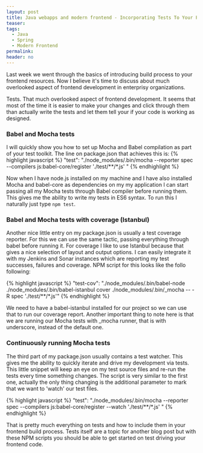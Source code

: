```yaml
---
layout: post
title: Java webapps and modern frontend - Incorporating Tests To Your Frontend Build Process
teaser:
tags:
  - Java
  - Spring
  - Modern Frontend
permalink:
header: no
---
```


Last week we went through the basics of introducing build process to your frontend  resources. Now I believe it's time to discuss about much overlooked aspect of frontend development in enterprisy organizations.

Tests. That much overlooked aspect of frontend development. It seems that most of the time it is easier to make your changes and click through them than actually write the tests and let them tell your if your code is working as designed.

### Babel and Mocha tests

I will quickly show you how to set up Mocha and Babel compilation as part of your test toolkit. The line on package.json that achieves this is:
{% highlight javascript %}
    "test": "./node_modules/.bin/mocha --reporter spec --compilers js:babel-core/register './test/**/*.js' "
{% endhighlight %}

Now when I have node.js installed on my machine and I have also installed Mocha and babel-core as dependencies on my my application I can start passing all my Mocha tests through Babel compiler before running them. This gives me the ability to write my tests in ES6 syntax. To run this I naturally just type ```npm test```.

### Babel and Mocha tests with coverage (Istanbul)

Another nice little entry on my package.json is usually a test coverage reporter. For this we can use the same tactic, passing everything through babel before running it. For coverage I like to use Istanbul because that gives a nice selection of layout and output options. I can easily integrate it with my Jenkins and Sonar instances which are reporting my test successes, failures and coverage. NPM script for this looks like the follo following:

{% highlight javascript %}
"test-cov": "./node_modules/.bin/babel-node ./node_modules/.bin/babel-istanbul cover ./node_modules/.bin/_mocha -- -R spec './test/**/*.js'"
{% endhighlight %}

We need to have a babel-istanbul installed for our project so we can use that to run our coverage report. Another important thing to note here is that we are running our Mocha tests with _mocha runner, that is with underscore, instead of the default one.

### Continuously running Mocha tests

The third part of my package.json usually contains a test watcher. This gives me the ability to quickly iterate and drive my development via tests. This little snippet will keep an eye on my test source files and re-run the tests every time something changes. The script is very similar to the first one, actually the only thing changing is the additional parameter to mark that we want to 'watch' our test files.

{% highlight javascript %}
"test": "./node_modules/.bin/mocha --reporter spec --compilers js:babel-core/register --watch './test/**/*.js' "
{% endhighlight %}

That is pretty much everything on tests and how to include them in your frontend build process. Tests itself are a topic for another blog post but with these NPM scripts you should be able to get started on test driving your frontend code.
